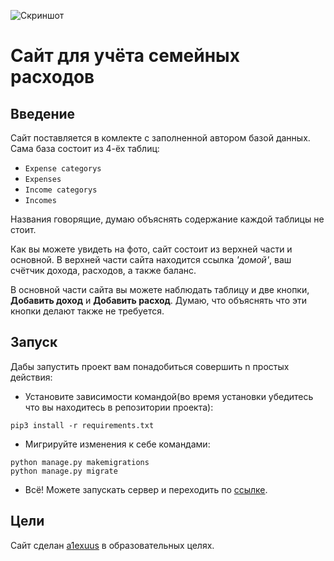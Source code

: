 ![Скриншот](https://i.ibb.co/qZR9h7W/image.png)

# Сайт для учёта семейных расходов

## Введение

Сайт поставляется в комлекте с заполненной автором базой данных. Сама база состоит из 4-ёх таблиц:

- `Expense categorys`
- `Expenses`
- `Income categorys`
- `Incomes`

Названия говорящие, думаю объяснять содержание каждой таблицы не стоит.

Как вы можете увидеть на фото, сайт состоит из верхней части и основной. В верхней части сайта находится ссылка *'домой'*, ваш счётчик дохода, расходов, а также баланс.

В основной части сайта вы можете наблюдать таблицу и две кнопки, **Добавить доход** и **Добавить расход**. Думаю, что объяснять что эти кнопки делают также не требуется.

## Запуск

Дабы запустить проект вам понадобиться совершить n простых действия:

- Установите зависимости командой(во время установки убедитесь что вы находитесь в репозитории проекта):

```ch
pip3 install -r requirements.txt
```

- Мигрируйте изменения к себе командами:

```ch
python manage.py makemigrations
python manage.py migrate
```

- Всё! Можете запускать сервер и переходить по [ссылке](http://localhost:8000/).

## Цели

Сайт сделан [a1exuus](https://github.com/a1exuus) в образовательных целях.
